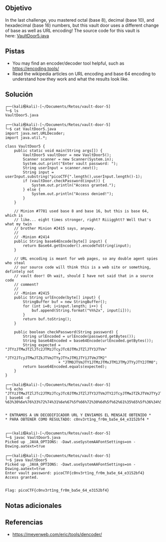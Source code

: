 ## Objetivo
In the last challenge, you mastered octal (base 8), decimal (base 10), and hexadecimal (base 16) numbers, but this vault door uses a different change of base as well as URL encoding! The source code for this vault is here: [VaultDoor5.java](https://jupiter.challenges.picoctf.org/static/d31ce4356bdfd15d33a9af7e35ab4d0a/VaultDoor5.java)

## Pistas
- You may find an encoder/decoder tool helpful, such as https://encoding.tools/
- Read the wikipedia articles on URL encoding and base 64 encoding to understand how they work and what the results look like.

## Solución
```
┌──(kali㉿kali)-[~/Documents/Retos/vault-door-5]
└─$ ls
VaultDoor5.java
                                                                                                                   
┌──(kali㉿kali)-[~/Documents/Retos/vault-door-5]
└─$ cat VaultDoor5.java 
import java.net.URLDecoder;
import java.util.*;

class VaultDoor5 {
    public static void main(String args[]) {
        VaultDoor5 vaultDoor = new VaultDoor5();
        Scanner scanner = new Scanner(System.in);
        System.out.print("Enter vault password: ");
        String userInput = scanner.next();
        String input = userInput.substring("picoCTF{".length(),userInput.length()-1);
        if (vaultDoor.checkPassword(input)) {
            System.out.println("Access granted.");
        } else {
            System.out.println("Access denied!");
        }
    }

    // Minion #7781 used base 8 and base 16, but this is base 64, which is
    // like... eight times stronger, right? Riiigghtt? Well that's what my twin
    // brother Minion #2415 says, anyway.
    //
    // -Minion #2414
    public String base64Encode(byte[] input) {
        return Base64.getEncoder().encodeToString(input);
    }

    // URL encoding is meant for web pages, so any double agent spies who steal
    // our source code will think this is a web site or something, defintely not
    // vault door! Oh wait, should I have not said that in a source code
    // comment?
    //
    // -Minion #2415
    public String urlEncode(byte[] input) {
        StringBuffer buf = new StringBuffer();
        for (int i=0; i<input.length; i++) {
            buf.append(String.format("%%%2x", input[i]));
        }
        return buf.toString();
    }

    public boolean checkPassword(String password) {
        String urlEncoded = urlEncode(password.getBytes());
        String base64Encoded = base64Encode(urlEncoded.getBytes());
        String expected = "JTYzJTMwJTZlJTc2JTMzJTcyJTc0JTMxJTZlJTY3JTVm"
                        + "JTY2JTcyJTMwJTZkJTVmJTYyJTYxJTM1JTY1JTVmJTM2"
                        + "JTM0JTVmJTY1JTMzJTMxJTM1JTMyJTYyJTY2JTM0";
        return base64Encoded.equals(expected);
    }
}
                                                                                                                   
┌──(kali㉿kali)-[~/Documents/Retos/vault-door-5]
└─$ echo "JTYzJTMwJTZlJTc2JTMzJTcyJTc0JTMxJTZlJTY3JTVmJTY2JTcyJTMwJTZkJTVmJTYyJTYxJTM1JTY1JTVmJTM2JTM0JTVmJTY1JTMzJTMxJTM1JTMyJTYyJTY2JTM0" | base64 -d
%63%30%6e%76%33%72%74%31%6e%67%5f%66%72%30%6d%5f%62%61%35%65%5f%36%34%5f%65%33%31%35%32%62%66%34  


* ENTRAMOS A UN DECODIFICADOR URL Y ENVIAMOS EL MENSAJE OBTENIDO *
* PARA OBTENER COMO RESULTADO: c0nv3rt1ng_fr0m_ba5e_64_e3152bf4 *


┌──(kali㉿kali)-[~/Documents/Retos/vault-door-5]
└─$ javac VaultDoor5.java 
Picked up _JAVA_OPTIONS: -Dawt.useSystemAAFontSettings=on -Dswing.aatext=true
                                                                                                                   
┌──(kali㉿kali)-[~/Documents/Retos/vault-door-5]
└─$ java VaultDoor5      
Picked up _JAVA_OPTIONS: -Dawt.useSystemAAFontSettings=on -Dswing.aatext=true
Enter vault password: picoCTF{c0nv3rt1ng_fr0m_ba5e_64_e3152bf4}
Access granted.


Flag: picoCTF{c0nv3rt1ng_fr0m_ba5e_64_e3152bf4}
```

## Notas adicionales


## Referencias
- https://meyerweb.com/eric/tools/dencoder/
